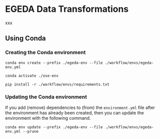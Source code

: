 # EGEDA Data Transformations
xxx

## Using Conda

### Creating the Conda environment

`conda env create --prefix ./egeda-env --file ./workflow/envs/egeda-env.yml`

`conda activate ./ose-env`

`pip install -r ./workflow/envs/requirements.txt`



### Updating the Conda environment

If you add (remove) dependencies to (from) the `environment.yml` file after the environment has 
already been created, then you can update the environment with the following command.

`conda env update --prefix ./egeda-env --file ./workflow/envs/egeda-env.yml --prune`
